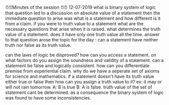 :alarm_clock::alarm_clock:Minutes of the session :alarm_clock::alarm_clock:
12-07-2019
what is binary system of logic
that question led to a discussion on absolute value of a statement
then the immediate question to arise was what is a statement and how different is it from a claim.
if you were to truth value to a statement what are the necessary questions that arise when it is raised.
what determines the truth value of a statement.
does it have only one truth value all the time.
answer to that question arose the topic for the day : can a statement have neither truth nor false as its truth value.

can the laws of logic be disproved?
how can you access a statement. 
on what factors do you assign the soundness and validity of a statement.
can a statement be false and logically consistent.
how can you differentiate premise from experiential claim.
why do we have a seperate set of axioms for science and mathematics.
if a statement doesn't have its truth value either true or false then how can you assign a truth  value to it?
ex: it may or will not rain tomorrow.
A: B is true 
B: A is false.
truth value of the set of statement cant be determined. as a consequence the binary system of logic was found to have some inconsistencies.
